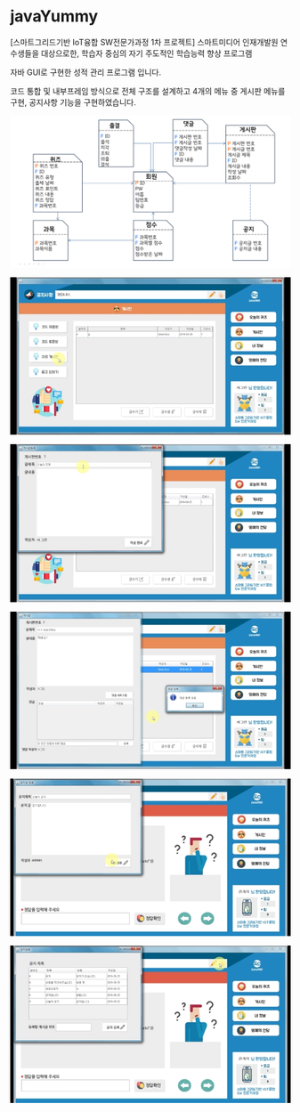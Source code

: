 # javaYummy
[스마트그리드기반 IoT융합 SW전문가과정 1차 프로젝트] 스마트미디어 인재개발원 연수생들을 대상으로한, 학습자 중심의 자기 주도적인 학습능력 향상 프로그램 

자바 GUI로 구현한 성적 관리 프로그램 입니다.

코드 통합 및 내부프레임 방식으로 전체 구조를 설계하고 4개의 메뉴 중 게시판 메뉴를 구현, 공지사항 기능을 구현하였습니다.

![er다이어그램](./images/er_diagram.png)

![게시판 사진](./images/board.jpg)

![게시글 추가 사진](./images/post.jpg)

![댓글 작성 사진](./images/comment.jpg)

![공지글 작성 사진](./images/notice.jpg)

![공지 확인 사진](./images/notice_list.jpg)
